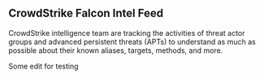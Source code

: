 ## CrowdStrike Falcon Intel Feed
 CrowdStrike intelligence team are tracking the activities of threat actor groups and  advanced persistent threats (APTs) to understand as much as possible about their known aliases, targets, methods, and more.

Some edit for testing
